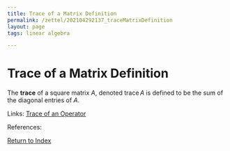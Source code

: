 ```yaml
---
title: Trace of a Matrix Definition
permalink: /zettel/202104292137_traceMatrixDefinition
layout: page
tags: linear algebra

---
```

# Trace of a Matrix Definition

The **trace** of a square matrix $A$, denoted $\mathrm{trace} \, A$ is defined to be the sum of the 
diagonal entries of $A$.

Links: [Trace of an Operator](202104292131_traceOperatorDefinition)

References: 

[Return to Index](index)